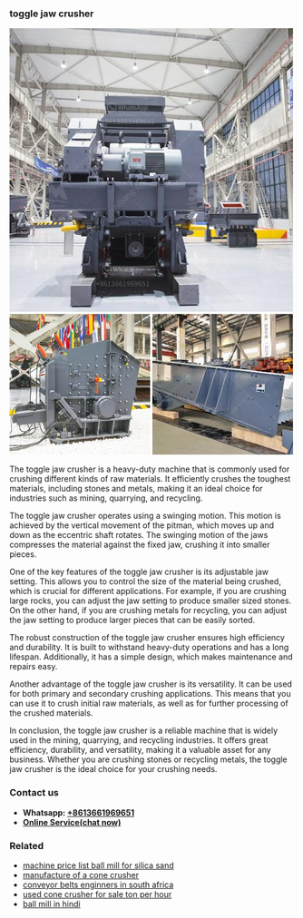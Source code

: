 <h3>toggle jaw crusher</h3><img src='1706773771.jpg' alt=''><p>The toggle jaw crusher is a heavy-duty machine that is commonly used for crushing different kinds of raw materials. It efficiently crushes the toughest materials, including stones and metals, making it an ideal choice for industries such as mining, quarrying, and recycling.</p><p>The toggle jaw crusher operates using a swinging motion. This motion is achieved by the vertical movement of the pitman, which moves up and down as the eccentric shaft rotates. The swinging motion of the jaws compresses the material against the fixed jaw, crushing it into smaller pieces.</p><p>One of the key features of the toggle jaw crusher is its adjustable jaw setting. This allows you to control the size of the material being crushed, which is crucial for different applications. For example, if you are crushing large rocks, you can adjust the jaw setting to produce smaller sized stones. On the other hand, if you are crushing metals for recycling, you can adjust the jaw setting to produce larger pieces that can be easily sorted.</p><p>The robust construction of the toggle jaw crusher ensures high efficiency and durability. It is built to withstand heavy-duty operations and has a long lifespan. Additionally, it has a simple design, which makes maintenance and repairs easy.</p><p>Another advantage of the toggle jaw crusher is its versatility. It can be used for both primary and secondary crushing applications. This means that you can use it to crush initial raw materials, as well as for further processing of the crushed materials.</p><p>In conclusion, the toggle jaw crusher is a reliable machine that is widely used in the mining, quarrying, and recycling industries. It offers great efficiency, durability, and versatility, making it a valuable asset for any business. Whether you are crushing stones or recycling metals, the toggle jaw crusher is the ideal choice for your crushing needs.</p><h3>Contact us</h3><ul><li><strong>Whatsapp:&nbsp;<a href="https://wa.me/8613661969651">+8613661969651</a></strong></li><li><a href="https://swt.shibang-china.com/?git&amp;zhl&amp;toggle jaw crusher"><strong>Online Service(chat now)</strong></a></li></ul><h3>Related</h3><ul><li><a href='machine price list ball mill for silica sand.md'>machine price list ball mill for silica sand</a></li><li><a href='manufacture of a cone crusher.md'>manufacture of a cone crusher</a></li><li><a href='conveyor belts enginners in south africa.md'>conveyor belts enginners in south africa</a></li><li><a href='used cone crusher for sale ton per hour.md'>used cone crusher for sale ton per hour</a></li><li><a href='ball mill in hindi.md'>ball mill in hindi</a></li></ul>